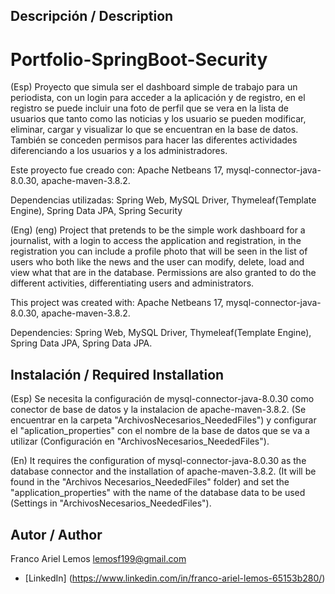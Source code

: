 ## Descripción / Description


# Portfolio-SpringBoot-Security
(Esp)
Proyecto que simula ser el dashboard simple de trabajo para un periodista, con un login para acceder a la aplicación y de registro, en el registro se puede incluir una foto de perfil que se vera en la lista de usuarios que tanto como las noticias y los usuario se pueden modificar, eliminar, cargar y visualizar lo
que se encuentran en la base de datos. También se conceden permisos para hacer las diferentes actividades diferenciando a los usuarios y a los administradores.


Este proyecto fue creado con: Apache Netbeans 17, mysql-connector-java-8.0.30, apache-maven-3.8.2.


Dependencias utilizadas: Spring Web, MySQL Driver, Thymeleaf(Template Engine), Spring Data JPA, Spring Security

(Eng)
(eng)
Project that pretends to be the simple work dashboard for a journalist, with a login to access the application and registration, in the registration you can include a profile photo that will be seen in the list of users who both like the news and the user can modify, delete, load and view what
that are in the database. Permissions are also granted to do the different activities, differentiating users and administrators.


This project was created with: Apache Netbeans 17, mysql-connector-java-8.0.30, apache-maven-3.8.2.


Dependencies: Spring Web, MySQL Driver, Thymeleaf(Template Engine), Spring Data JPA, Spring Data JPA.


## Instalación / Required Installation


(Esp)
Se necesita la configuración de mysql-connector-java-8.0.30 como conector de base de datos y la instalacion de apache-maven-3.8.2. 
(Se encuentrar en la carpeta "ArchivosNecesarios_NeededFiles") y configurar el "aplication_properties" con el nombre de la base de
 datos que se va a utilizar (Configuración en "ArchivosNecesarios_NeededFiles"). 


(En)
It requires the configuration of mysql-connector-java-8.0.30 as the database connector and the installation of apache-maven-3.8.2.
(It will be found in the "Archivos Necesarios_NeededFiles" folder) and set the "application_properties" with the name of the database
  data to be used (Settings in "ArchivosNecesarios_NeededFiles"). 


## Autor / Author


Franco Ariel Lemos
lemosf199@gmail.com


* [LinkedIn] (https://www.linkedin.com/in/franco-ariel-lemos-65153b280/)  
